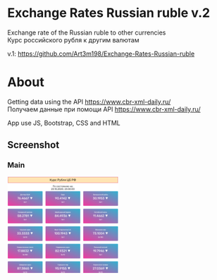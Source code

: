 # Exchange Rates Russian ruble v.2

Exchange rate of the Russian ruble to other currencies  
Курс российского рубля к другим валютам  

v.1: https://github.com/Art3m198/Exchange-Rates-Russian-ruble   

# About

Getting data using the API https://www.cbr-xml-daily.ru/  
Получаем данные при помощи API https://www.cbr-xml-daily.ru/  

App use JS, Bootstrap, CSS and HTML  

## Screenshot  

### Main  
<img src="https://github.com/Art3m198/Exchange-Rates-Russian-ruble-v.2/blob/main/images/main.PNG" width="50%" height="50%">  
